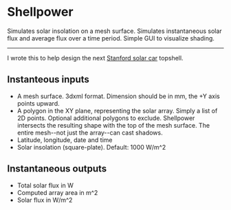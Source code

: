 Shellpower
==========

Simulates solar insolation on a mesh surface. 
Simulates instantaneous solar flux and average flux over a time period. 
Simple GUI to visualize shading.

***

I wrote this to help design the next [Stanford solar car](http://solarcar.stanford.edu) topshell.

Instanteous inputs
------------------
* A mesh surface. 3dxml format. Dimension should be in mm, the +Y axis points upward.
* A polygon in the XY plane, representing the solar array. Simply a list of 2D points. 
  Optional additional polygons to exclude. Shellpower intersects the resulting shape 
  with the top of the mesh surface. The entire mesh--not just the array--can cast shadows.
* Latitude, longitude, date and time
* Solar insolation (square-plate). Default: 1000 W/m^2

Instantaneous outputs
---------------------
* Total solar flux in W
* Computed array area in m^2
* Solar flux in W/m^2
